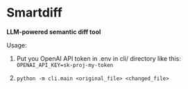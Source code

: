 # Smartdiff

**LLM-powered semantic diff tool**



Usage: 
1. Put you OpenAI API token in .env in cli/ directory like this:
`OPENAI_API_KEY=sk-proj-my-token`

2. `python -m cli.main <original_file> <changed_file>`
